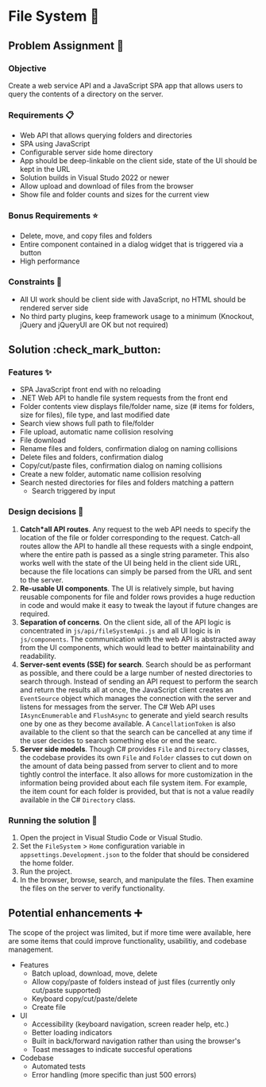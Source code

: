 # File System :file_folder:
## Problem Assignment :pencil:
### Objective 
Create a web service API and a JavaScript SPA app that allows users to query the contents of a directory on the server.

### Requirements :clipboard:
* Web API that allows querying folders and directories
* SPA using JavaScript
* Configurable server side home directory
* App should be deep-linkable on the client side, state of the UI should be kept in the URL
* Solution builds in Visual Studo 2022 or newer
* Allow upload and download of files from the browser
* Show file and folder counts and sizes for the current view

### Bonus Requirements :star:
* Delete, move, and copy files and folders
* Entire component contained in a dialog widget that is triggered via a button
* High performance

### Constraints :no_entry_sign:
* All UI work should be client side with JavaScript, no HTML should be rendered server side
* No third party plugins, keep framework usage to a minimum (Knockout, jQuery and jQueryUI are OK but not required)

## Solution :check_mark_button:
### Features :sparkles:
* SPA JavaScript front end with no reloading
* .NET Web API to handle file system requests from the front end
* Folder contents view displays file/folder name, size (# items for folders, size for files), file type, and last modified date
* Search view shows full path to file/folder
* File upload, automatic name collision resolving
* File download
* Rename files and folders, confirmation dialog on naming collisions
* Delete files and folders, confirmation dialog
* Copy/cut/paste files, confirmation dialog on naming collisions
* Create a new folder, automatic name collision resolving
* Search nested directories for files and folders matching a pattern
    * Search triggered by input

### Design decisions :brain:
1. **Catch*all API routes**. Any request to the web API needs to specify the location of the file or folder corresponding to the request. Catch-all routes allow the API to handle all these requests with a single endpoint, where the entire path is passed as a single string parameter. This also works well with the state of the UI being held in the client side URL, because the file locations can simply be parsed from the URL and sent to the server.
1. **Re-usable UI components**. The UI is relatively simple, but having reusable components for file and folder rows provides a huge reduction in code and would make it easy to tweak the layout if future changes are required.
1. **Separation of concerns**. On the client side, all of the API logic is concentrated in `js/api/fileSystemApi.js` and all UI logic is in `js/components`. The communication with the web API is abstracted away from the UI components, which would lead to better maintainability and readability.
1. **Server-sent events (SSE) for search**. Search should be as performant as possible, and there could be a large number of nested directories to search through. Instead of sending an API request to perform the search and return the results all at once, the JavaScript client creates an `EventSource` object which manages the connection with the server and listens for messages from the server. The C# Web API uses `IAsyncEnumerable` and `FlushAsync` to generate and yield search results one by one as they become available. A `CancellationToken` is also available to the client so that the search can be cancelled at any time if the user decides to search something else or end the searc.
1. **Server side models**. Though C# provides `File` and `Directory` classes, the codebase provides its own `File` and `Folder` classes to cut down on the amount of data being passed from server to client and to more tightly control the interface. It also allows for more customization in the information being provided about each file system item. For example, the item count for each folder is provided, but that is not a value readily available in the C# `Directory` class.

### Running the solution :rocket:
1. Open the project in Visual Studio Code or Visual Studio.
1. Set the `FileSystem` > `Home` configuration variable in `appsettings.Development.json` to the folder that should be considered the home folder.
1. Run the project.
1. In the browser, browse, search, and manipulate the files. Then examine the files on the server to verify functionality.

## Potential enhancements :heavy_plus_sign:
The scope of the project was limited, but if more time were available, here are some items that could improve functionality, usabilitiy, and codebase management.
* Features 
    * Batch upload, download, move, delete
    * Allow copy/paste of folders instead of just files (currently only cut/paste supported)
    * Keyboard copy/cut/paste/delete
    * Create file
* UI
    * Accessibility (keyboard navigation, screen reader help, etc.)
    * Better loading indicators
    * Built in back/forward navigation rather than using the browser's 
    * Toast messages to indicate succesful operations
* Codebase
    * Automated tests
    * Error handling (more specific than just 500 errors)